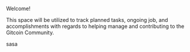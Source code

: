 Welcome!

This space will be utilized to track planned tasks, ongoing job, and accomplishments with regards to helping manage and contributing to the Gitcoin Community.



sasa
